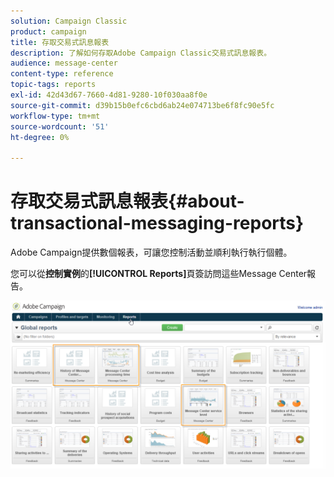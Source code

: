 ```yaml
---
solution: Campaign Classic
product: campaign
title: 存取交易式訊息報表
description: 了解如何存取Adobe Campaign Classic交易式訊息報表。
audience: message-center
content-type: reference
topic-tags: reports
exl-id: 42d43d67-7660-4d81-9280-10f030aa8f0e
source-git-commit: d39b15b0efc6cbd6ab24e074713be6f8fc90e5fc
workflow-type: tm+mt
source-wordcount: '51'
ht-degree: 0%

---
```


# 存取交易式訊息報表{#about-transactional-messaging-reports}

Adobe Campaign提供數個報表，可讓您控制活動並順利執行執行個體。

您可以從&#x200B;**控制實例**&#x200B;的&#x200B;**[!UICONTROL Reports]**&#x200B;頁簽訪問這些Message Center報告。

![](assets/messagecenter_reporting_002.png)
